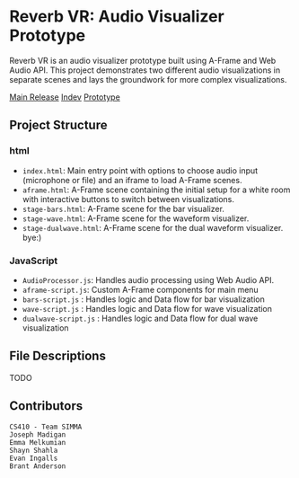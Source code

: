 # Reverb VR: Audio Visualizer Prototype

Reverb VR is an audio visualizer prototype built using A-Frame and Web Audio API. This project demonstrates two different audio visualizations in separate scenes and lays the groundwork for more complex visualizations.

[Main Release](https://reverb-xr.vercel.app/)
[Indev](https://reverb-xr-indev.vercel.app/)
[Prototype](https://reverb-proto.vercel.app/)

## Project Structure

### html

- `index.html`: Main entry point with options to choose audio input (microphone or file) and an iframe to load A-Frame scenes.
- `aframe.html`: A-Frame scene containing the initial setup for a white room with interactive buttons to switch between visualizations.
- `stage-bars.html`: A-Frame scene for the bar visualizer.
- `stage-wave.html`: A-Frame scene for the waveform visualizer.
- `stage-dualwave.html`: A-Frame scene for the dual waveform visualizer.
  bye:)

### JavaScript

- `AudioProcessor.js`: Handles audio processing using Web Audio API.
- `aframe-script.js`: Custom A-Frame components for main menu
- `bars-script.js` : Handles logic and Data flow for bar visualization
- `wave-script.js` : Handles logic and Data flow for wave visualization
- `dualwave-script.js` : Handles logic and Data flow for dual wave visualization

## File Descriptions

TODO

## Contributors
```
CS410 - Team SIMMA
Joseph Madigan
Emma Melkumian
Shayn Shahla
Evan Ingalls
Brant Anderson
```
